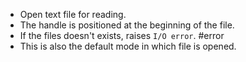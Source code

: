 - Open text file for reading.
- The handle is positioned at the beginning of the file.
- If the files doesn't exists, raises `I/O error`. #error
- This is also the default mode in which file is opened.
 